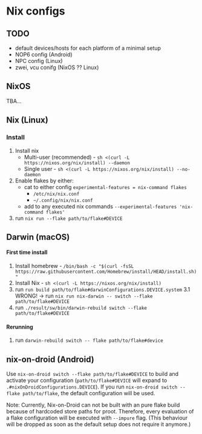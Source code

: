 # Nix configs

## TODO

- default devices/hosts for each platform of a minimal setup
- NOP6 config (Android)
- NPC config (Linux)
- zwei, vcu conifg (NixOS ?? Linux)

## NixOS

TBA...

## Nix (Linux)

### Install

1. Install nix
    - Multi-user (recommended) - `sh <(curl -L https://nixos.org/nix/install) --daemon`
    - Single user - `sh <(curl -L https://nixos.org/nix/install) --no-daemon`
3. Enable flakes by either:
    - cat to either config `experimental-features = nix-command flakes`
        - `/etc/nix/nix.conf`
        - `~/.config/nix/nix.conf`
    - add to any executed nix commands `--experimental-features 'nix-command flakes'`
2. run `nix run --flake path/to/flake#DEVICE`


## Darwin (macOS)

#### First time install

1. Install homebrew - `/bin/bash -c "$(curl -fsSL https://raw.githubusercontent.com/Homebrew/install/HEAD/install.sh)"`
2. Install Nix - `sh <(curl -L https://nixos.org/nix/install)`
3. run `run build path/to/flake#darwinConfigurations.DEVICE.system` 
3.1 WRONG! -> run `nix run nix-darwin -- switch --flake path/to/flake#DEVICE`
4. run `./result/sw/bin/darwin-rebuild switch --flake path/to/flake#DEVICE`

#### Rerunning

1. run `darwin-rebuild switch -- flake path/to/flake#device`


## nix-on-droid (Android)

Use `nix-on-droid switch --flake path/to/flake#DEVICE` to build and activate your configuration (`path/to/flake#DEVICE` will expand to `.#nixOnDroidConfigurations.DEVICE`). If you run `nix-on-droid switch --flake path/to/flake`, the default configuration will be used.

Note: Currently, Nix-on-Droid can not be built with an pure flake build because of hardcoded store paths for proot. Therefore, every evaluation of a flake configuration will be executed with `--impure` flag. (This behaviour will be dropped as soon as the default setup does not require it anymore.)


